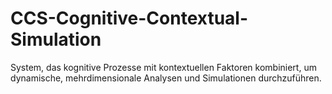 # CCS-Cognitive-Contextual-Simulation
System, das kognitive Prozesse mit kontextuellen Faktoren kombiniert, um dynamische, mehrdimensionale Analysen und Simulationen durchzuführen.
